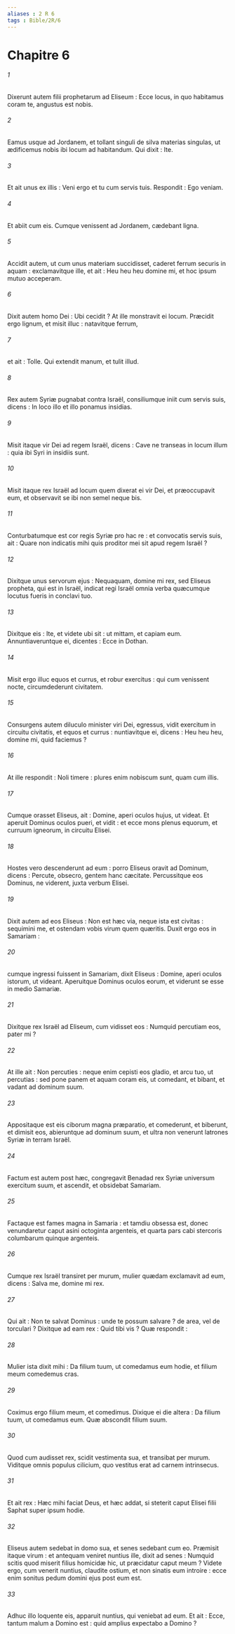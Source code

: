 ```yaml
---
aliases : 2 R 6
tags : Bible/2R/6
---
```


# Chapitre 6

###### 1
Dixerunt autem filii prophetarum ad Eliseum : Ecce locus, in quo habitamus coram te, angustus est nobis.
###### 2
Eamus usque ad Jordanem, et tollant singuli de silva materias singulas, ut ædificemus nobis ibi locum ad habitandum. Qui dixit : Ite.
###### 3
Et ait unus ex illis : Veni ergo et tu cum servis tuis. Respondit : Ego veniam.
###### 4
Et abiit cum eis. Cumque venissent ad Jordanem, cædebant ligna.
###### 5
Accidit autem, ut cum unus materiam succidisset, caderet ferrum securis in aquam : exclamavitque ille, et ait : Heu heu heu domine mi, et hoc ipsum mutuo acceperam.
###### 6
Dixit autem homo Dei : Ubi cecidit ? At ille monstravit ei locum. Præcidit ergo lignum, et misit illuc : natavitque ferrum,
###### 7
et ait : Tolle. Qui extendit manum, et tulit illud.
###### 8
Rex autem Syriæ pugnabat contra Israël, consiliumque iniit cum servis suis, dicens : In loco illo et illo ponamus insidias.
###### 9
Misit itaque vir Dei ad regem Israël, dicens : Cave ne transeas in locum illum : quia ibi Syri in insidiis sunt.
###### 10
Misit itaque rex Israël ad locum quem dixerat ei vir Dei, et præoccupavit eum, et observavit se ibi non semel neque bis.
###### 11
Conturbatumque est cor regis Syriæ pro hac re : et convocatis servis suis, ait : Quare non indicatis mihi quis proditor mei sit apud regem Israël ?
###### 12
Dixitque unus servorum ejus : Nequaquam, domine mi rex, sed Eliseus propheta, qui est in Israël, indicat regi Israël omnia verba quæcumque locutus fueris in conclavi tuo.
###### 13
Dixitque eis : Ite, et videte ubi sit : ut mittam, et capiam eum. Annuntiaveruntque ei, dicentes : Ecce in Dothan.
###### 14
Misit ergo illuc equos et currus, et robur exercitus : qui cum venissent nocte, circumdederunt civitatem.
###### 15
Consurgens autem diluculo minister viri Dei, egressus, vidit exercitum in circuitu civitatis, et equos et currus : nuntiavitque ei, dicens : Heu heu heu, domine mi, quid faciemus ?
###### 16
At ille respondit : Noli timere : plures enim nobiscum sunt, quam cum illis.
###### 17
Cumque orasset Eliseus, ait : Domine, aperi oculos hujus, ut videat. Et aperuit Dominus oculos pueri, et vidit : et ecce mons plenus equorum, et curruum igneorum, in circuitu Elisei.
###### 18
Hostes vero descenderunt ad eum : porro Eliseus oravit ad Dominum, dicens : Percute, obsecro, gentem hanc cæcitate. Percussitque eos Dominus, ne viderent, juxta verbum Elisei.
###### 19
Dixit autem ad eos Eliseus : Non est hæc via, neque ista est civitas : sequimini me, et ostendam vobis virum quem quæritis. Duxit ergo eos in Samariam :
###### 20
cumque ingressi fuissent in Samariam, dixit Eliseus : Domine, aperi oculos istorum, ut videant. Aperuitque Dominus oculos eorum, et viderunt se esse in medio Samariæ.
###### 21
Dixitque rex Israël ad Eliseum, cum vidisset eos : Numquid percutiam eos, pater mi ?
###### 22
At ille ait : Non percuties : neque enim cepisti eos gladio, et arcu tuo, ut percutias : sed pone panem et aquam coram eis, ut comedant, et bibant, et vadant ad dominum suum.
###### 23
Appositaque est eis ciborum magna præparatio, et comederunt, et biberunt, et dimisit eos, abieruntque ad dominum suum, et ultra non venerunt latrones Syriæ in terram Israël.
###### 24
Factum est autem post hæc, congregavit Benadad rex Syriæ universum exercitum suum, et ascendit, et obsidebat Samariam.
###### 25
Factaque est fames magna in Samaria : et tamdiu obsessa est, donec venundaretur caput asini octoginta argenteis, et quarta pars cabi stercoris columbarum quinque argenteis.
###### 26
Cumque rex Israël transiret per murum, mulier quædam exclamavit ad eum, dicens : Salva me, domine mi rex.
###### 27
Qui ait : Non te salvat Dominus : unde te possum salvare ? de area, vel de torculari ? Dixitque ad eam rex : Quid tibi vis ? Quæ respondit :
###### 28
Mulier ista dixit mihi : Da filium tuum, ut comedamus eum hodie, et filium meum comedemus cras.
###### 29
Coximus ergo filium meum, et comedimus. Dixique ei die altera : Da filium tuum, ut comedamus eum. Quæ abscondit filium suum.
###### 30
Quod cum audisset rex, scidit vestimenta sua, et transibat per murum. Viditque omnis populus cilicium, quo vestitus erat ad carnem intrinsecus.
###### 31
Et ait rex : Hæc mihi faciat Deus, et hæc addat, si steterit caput Elisei filii Saphat super ipsum hodie.
###### 32
Eliseus autem sedebat in domo sua, et senes sedebant cum eo. Præmisit itaque virum : et antequam veniret nuntius ille, dixit ad senes : Numquid scitis quod miserit filius homicidæ hic, ut præcidatur caput meum ? Videte ergo, cum venerit nuntius, claudite ostium, et non sinatis eum introire : ecce enim sonitus pedum domini ejus post eum est.
###### 33
Adhuc illo loquente eis, apparuit nuntius, qui veniebat ad eum. Et ait : Ecce, tantum malum a Domino est : quid amplius expectabo a Domino ?
